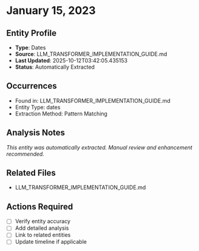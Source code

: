 # January 15, 2023

## Entity Profile
- **Type**: Dates
- **Source**: LLM_TRANSFORMER_IMPLEMENTATION_GUIDE.md
- **Last Updated**: 2025-10-12T03:42:05.435153
- **Status**: Automatically Extracted

## Occurrences
- Found in: LLM_TRANSFORMER_IMPLEMENTATION_GUIDE.md
- Entity Type: dates
- Extraction Method: Pattern Matching

## Analysis Notes
*This entity was automatically extracted. Manual review and enhancement recommended.*

## Related Files
- LLM_TRANSFORMER_IMPLEMENTATION_GUIDE.md

## Actions Required
- [ ] Verify entity accuracy
- [ ] Add detailed analysis
- [ ] Link to related entities
- [ ] Update timeline if applicable
